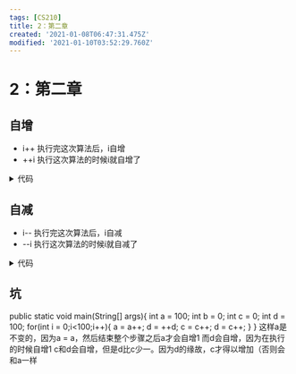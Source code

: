 ```yaml
---
tags: [CS210]
title: 2：第二章
created: '2021-01-08T06:47:31.475Z'
modified: '2021-01-10T03:52:29.760Z'
---
```


# 2：第二章

## 自增
- i++
执行完这次算法后，i自增
- ++i
执行这次算法的时候i就自增了
<details>
<summary>代码</summary>
<markdown>
> public static void main (String[] args){
		int x = 5;
		int y = 5;
		x = x++;
		y = ++y;
	    System.out.println("x = "+ x);
	    System.out.println("y = "+ y);
	}
  **Answer:** *x = 5,y = 6*
  </markdown>
  </details>


## 自减
- i--
执行完这次算法后，i自减
- --i
执行这次算法的时候i就自减了
<details>
<summary>代码</summary>
<markdown>
> public static void main (String[] args){
		int x = 5;
		int y = 5;
		x = x--;
		y = --y;
	    System.out.println("x = "+ x);
	    System.out.println("y = "+ y);
	}
**Answer:** *x = 5,y = 4*
  </markdown>
  </details>

  ## 坑
  public static void main(String[] args){
    int a = 100;
    int b = 0;
    int c = 0;
    int d = 100;
    for(int i = 0;i<100;i++){
      a = a++;
      d = ++d;
      c = c++;
      d = c++;
    }
  }
这样a是不变的，因为a = a，然后结束整个步骤之后a才会自增1
而d会自增，因为在执行的时候自增1
c和d会自增，但是d比c少一。因为d的缘故，c才得以增加（否则会和a一样
  

